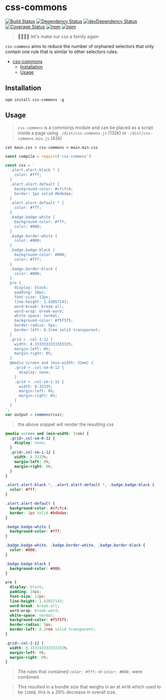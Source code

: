 # css-commons

[![Build Status](https://travis-ci.org/gabrielcsapo/css-commons.svg?branch=master)](https://travis-ci.org/gabrielcsapo/css-commons)
[![Dependency Status](https://starbuck.gabrielcsapo.com/badge/github/gabrielcsapo/css-commons/status.svg)](https://starbuck.gabrielcsapo.com/github/gabrielcsapo/css-commons)
[![devDependency Status](https://starbuck.gabrielcsapo.com/badge/github/gabrielcsapo/css-commons/dev-status.svg)](https://starbuck.gabrielcsapo.com/github/gabrielcsapo/css-commons#info=devDependencies)
[![Coverage Status](https://lcov-server.gabrielcsapo.com/badge/github%2Ecom/gabrielcsapo/css-commons.svg)](https://lcov-server.gabrielcsapo.com/coverage/github%2Ecom/gabrielcsapo/css-commons)
[![npm](https://img.shields.io/npm/dt/css-commons.svg?maxAge=2592000)]()
[![npm](https://img.shields.io/npm/dm/css-commons.svg?maxAge=2592000)]()


> 👨‍👨‍👧‍👧 let's make our css a family again

`css-commons` aims to reduce the number of orphaned selectors that only contain one rule that is similar to other selectors rules.

<!-- TOC depthFrom:1 depthTo:6 withLinks:1 updateOnSave:1 orderedList:0 -->

- [css-commons](#css-commons)
	- [Installation](#installation)
	- [Usage](#usage)

<!-- /TOC -->

## Installation

```
npm install css-commons -g
```

## Usage

> `css-commons` is a commonjs module and can be placed as a script inside a page using `./dist/css-commons.js` (132k) or `./dist/css-commons.min.js` (42k)

```
cat main.css > css-commons > main.min.css
```

```js
const compile = require('css-commons')

const css = `
  .alert.alert-black * {
    color: #fff;
  }
  .alert.alert-default {
    background-color: #cfcfc4;
    border: 1px solid #bdbdae;
  }
  .alert.alert-default * {
    color: #fff;
  }
  .badge.badge-white {
    background-color: #fff;
    color: #000;
  }
  .badge.border-white {
    color: #000;
  }
  .badge.badge-black {
    background-color: #000;
    color: #fff;
  }
  .badge.border-black {
    color: #000;
  }
  pre {
    display: block;
    padding: 10px;
    font-size: 13px;
    line-height: 1.42857143;
    word-break: break-all;
    word-wrap: break-word;
    white-space: normal;
    background-color: #f5f5f5;
    border-radius: 5px;
    border-left: 0.3rem solid transparent;
  }
  .grid > .col-1-12 {
    width: 8.333333333333332%;
    margin-left: 0%;
    margin-right: 0%;
  }
  @media screen and (min-width: 32em) {
    .grid > .col-sm-0-12 {
      display: none;
    }
    .grid > .col-sm-1-12 {
      width: 8.3333%;
      margin-left: 0%;
      margin-right: 0%;
    }
  }
`;
var output = commons(css);
```

> the above snippet will render the resulting css

```css
@media screen and (min-width: 32em) {
  .grid>.col-sm-0-12 {
    display: none;
  }
  .grid>.col-sm-1-12 {
    width: 8.3333%;
    margin-left: 0%;
    margin-right: 0%;
  }
}

.alert.alert-black *, .alert.alert-default *, .badge.badge-black {
  color: #fff;
}

.alert.alert-default {
  background-color: #cfcfc4;
  border: 1px solid #bdbdae;
}

.badge.badge-white {
  background-color: #fff;
}

.badge.badge-white, .badge.border-white, .badge.border-black {
  color: #000;
}

.badge.badge-black {
  background-color: #000;
}

pre {
  display: block;
  padding: 10px;
  font-size: 13px;
  line-height: 1.42857143;
  word-break: break-all;
  word-wrap: break-word;
  white-space: normal;
  background-color: #f5f5f5;
  border-radius: 5px;
  border-left: 0.3rem solid transparent;
}

.grid>.col-1-12 {
  width: 8.333333333333332%;
  margin-left: 0%;
  margin-right: 0%;
}
```

> The rules that contained `color: #fff;` or `color: #000;` were combined.

> This resulted in a bundle size that weighs in an at `847B` which used to be `1206B`, this is a 29% decrease in overall size.
